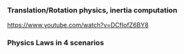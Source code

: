 ### Translation/Rotation physics, inertia computation

https://www.youtube.com/watch?v=DCfIofZ6BY8

### Physics Laws in 4 scenarios
